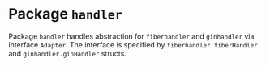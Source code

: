 # Package `handler`

Package `handler` handles abstraction for `fiberhandler` and `ginhandler` via interface `Adapter`. The interface is specified by `fiberhandler.fiberHandler` and `ginhandler.ginHandler` structs.